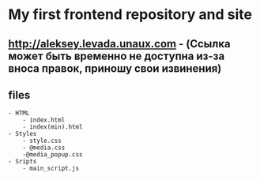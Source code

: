 # My first frontend repository and site
## http://aleksey.levada.unaux.com - (Ссылка может быть временно не доступна из-за вноса правок, приношу свои извинения)

## files
    - HTML
        - index.html
        - index(min).html
    - Styles
        - style.css
        - @media.css
        -@media_popup.css
    - Sripts
        - main_script.js


